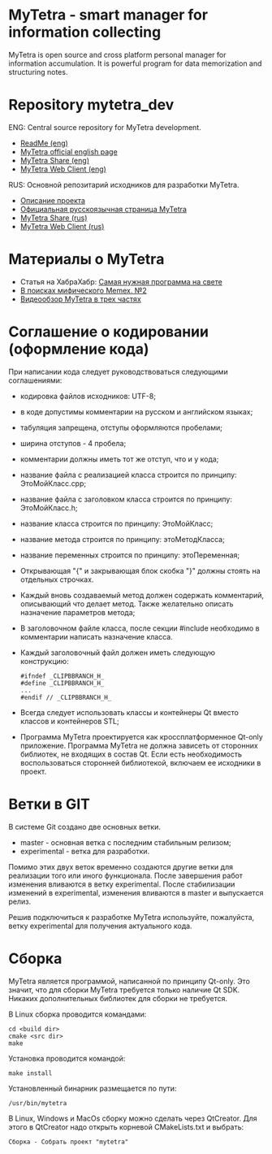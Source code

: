 MyTetra - smart manager for information collecting
==================================================

MyTetra is open source and cross platform personal manager for information accumulation. 
It is powerful program for data memorization and structuring notes.


Repository mytetra_dev
======================

ENG: Central source repository for MyTetra development.<br/> 
* [ReadMe (eng)](https://github.com/xintrea/mytetra_dev/blob/experimental/README_ENG.md)
* [MyTetra official english page](https://webhamster.ru/site/page/index/articles/projectcode/138)
* [MyTetra Share (eng)](https://webhamster.ru/site/page/index/articles/projectcode/460)
* [MyTetra Web Client (eng)](https://webhamster.ru/site/page/index/articles/projectcode/236)

RUS: Основной репозитарий исходников для разработки MyTetra.<br/>
* [Описание проекта](https://github.com/xintrea/mytetra_dev/blob/experimental/README.md)
* [Официальная русскоязычная страница MyTetra](https://webhamster.ru/site/page/index/articles/projectcode/105)
* [MyTetra Share (rus)](https://webhamster.ru/site/page/index/articles/projectcode/235)
* [MyTetra Web Client (rus)](https://webhamster.ru/site/page/index/articles/projectcode/236)


Материалы о MyTetra
===================

* Статья на ХабраХабр: [Самая нужная программа на свете](https://habrahabr.ru/post/316814/)
* [В поисках мифического Memex. №2](http://blogerator.ru/page/memex-pim-organizers-chast-2)
* [Bидеообзор MyTetra в трех частях](https://www.youtube.com/watch?v=Bmp_dk2LA6I)


Соглашение о кодировании (оформление кода)
==========================================

При написании кода следует руководствоваться следующими соглашениями:

* кодировка файлов исходников: UTF-8;
* в коде допустимы комментарии на русском и английском языках;
* табуляция запрещена, отступы оформляются пробелами;
* ширина отступов - 4 пробела;
* комментарии должны иметь тот же отступ, что и у кода;
* название файла с реализацией класса строится по принципу: ЭтоМойКласс.cpp;
* название файла с заголовком класса строится по принципу: ЭтоМойКласс.h;
* название класса строится по принципу: ЭтоМойКласс;
* название метода строится по принципу: этоМетодКласса;
* название переменных строится по принципу: этоПеременная;
* Открывающая "{" и закрывающая блок скобка "}" должны стоять на отдельных строчках.
* Каждый вновь создаваемый метод должен содержать комментарий, описывающий что делает метод. Также желательно описать назначение параметров метода;
* В заголовочном файле класса, после секции #include необходимо в комментарии написать назначение класса.
* Каждый заголовочный файл должен иметь следующую конструкцию:

    ```
    #ifndef _CLIPBBRANCH_H_
    #define _CLIPBBRANCH_H_
    ...
    #endif // _CLIPBBRANCH_H_
    ```

* Всегда следует использовать классы и контейнеры Qt вместо классов и контейнеров STL;
* Программа MyTetra проектируется как кроссплатформенное Qt-only приложение. Программа MyTetra не должна зависеть от сторонних библиотек, не входящих в состав Qt. Если есть необходимость воспользоваться сторонней библиотекой, включаем ее исходники в проект.

Ветки в GIT
===========

В системе Git создано две основных ветки.

* master - основная ветка с последним стабильным релизом;
* experimental - ветка для разработки.

Помимо этих двух веток временно создаются другие ветки для реализации того или иного функционала. После завершения работ изменения вливаются в ветку experimental. После стабилизации изменений в experimental, изменения вливаются в master и выпускается релиз.

Решив подключиться к разработке MyTetra используйте, пожалуйста, ветку experimental для получения актуального кода.


Сборка
======

MyTetra является программой, написанной по принципу Qt-only.
Это значит, что для сборки MyTetra требуется только наличие Qt SDK.
Никаких дополнительных библиотек для сборки не требуется.

В Linux сборка проводится командами:
```
cd <build dir>
сmake <src dir>
make
```

Установка проводится командой:
```
make install
```

Установленный бинарник размещается по пути:
```
/usr/bin/mytetra
```

В Linux, Windows и MacOs сборку можно сделать через QtCreator.
Для этого в QtCreator надо открыть корневой CMakeLists.txt и выбрать:
```
Сборка - Собрать проект "mytetra"
```

